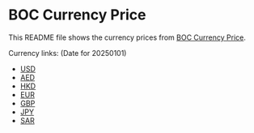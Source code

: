 # BOC Currency Price

This README file shows the currency prices from [BOC Currency Price](https://www.boc.cn/sourcedb/whpj/).

Currency links: (Date for 20250101)

- [USD](https://bocurrencyprice.techina.science/BOC_CURRENCY_PRICE/USD/20250101.json)
- [AED](https://bocurrencyprice.techina.science/BOC_CURRENCY_PRICE/AED/20250101.json)
- [HKD](https://bocurrencyprice.techina.science/BOC_CURRENCY_PRICE/HKD/20250101.json)
- [EUR](https://bocurrencyprice.techina.science/BOC_CURRENCY_PRICE/EUR/20250101.json)
- [GBP](https://bocurrencyprice.techina.science/BOC_CURRENCY_PRICE/GBP/20250101.json)
- [JPY](https://bocurrencyprice.techina.science/BOC_CURRENCY_PRICE/JPY/20250101.json)
- [SAR](https://bocurrencyprice.techina.science/BOC_CURRENCY_PRICE/SAR/20250101.json)

